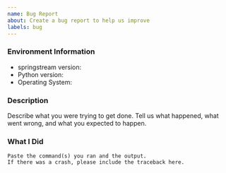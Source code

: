 ```yaml
---
name: Bug Report
about: Create a bug report to help us improve
labels: bug
---
```


<!-- Please search existing issues to avoid creating duplicates. -->

### Environment Information

-   springstream version:
-   Python version:
-   Operating System:

### Description

Describe what you were trying to get done.
Tell us what happened, what went wrong, and what you expected to happen.

### What I Did

```
Paste the command(s) you ran and the output.
If there was a crash, please include the traceback here.
```
